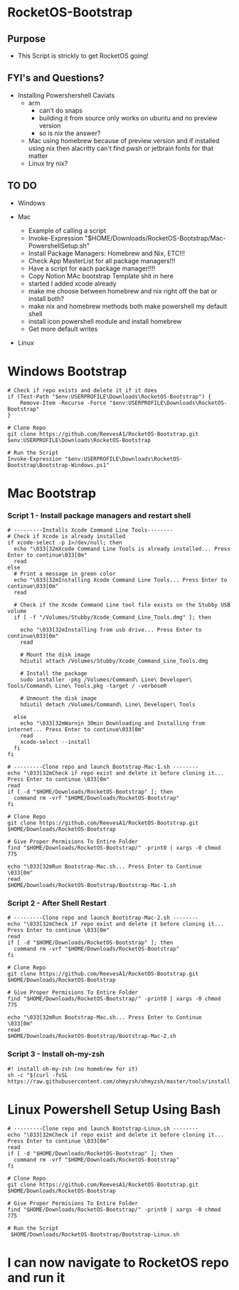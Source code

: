 # RocketOS-Bootstrap

## Purpose

- This Script is strickly to get RocketOS going!

## FYI's and Questions?

- Installing Powershershell Caviats
  - arm
    - can't do snaps
    - building it from source only works on ubuntu and no preview version
    - so is nix the answer?
  - Mac using homebrew because of preview version and if installed using nix then alacritty can't find pwsh or jetbrain fonts for that matter
  - Linux try nix?

## TO DO

- Windows
- Mac

  - Example of calling a script
  - Invoke-Expression "$HOME/Downloads/RocketOS-Bootstrap/Mac-PowershellSetup.sh"
  - Install Package Managers: Homebrew and Nix, ETC!!!
  - Check App MasterList for all package managers!!!
  - Have a script for each package manager!!!!
  - Copy Notion MAc bootstrap Template shit in here
  - started I added xcode already
  - make me choose between homebrew and nix right off the bat or install both?
  - make nix and homebrew methods both make powershell my default shell
  - install icon powershell module and install homebrew
  - Get more default writes

- Linux

# Windows Bootstrap

```
# Check if repo exists and delete it if it does
if (Test-Path "$env:USERPROFILE\Downloads\RocketOS-Bootstrap") {
    Remove-Item -Recurse -Force "$env:USERPROFILE\Downloads\RocketOS-Bootstrap"
}

# Clone Repo
git clone https://github.com/ReevesA1/RocketOS-Bootstrap.git $env:USERPROFILE\Downloads\RocketOS-Bootstrap

# Run the Script
Invoke-Expression "$env:USERPROFILE\Downloads\RocketOS-Bootstrap\Bootstrap-Windows.ps1"

```

# Mac Bootstrap

### Script 1 - Install package managers and restart shell

```
# ---------Installs Xcode Command Line Tools--------
# Check if Xcode is already installed
if xcode-select -p 1>/dev/null; then
  echo "\033[32mXcode Command Line Tools is already installed... Press Enter to continue\033[0m"
  read
else
  # Print a message in green color
  echo "\033[32mInstalling Xcode Command Line Tools... Press Enter to continue\033[0m"
  read

  # Check if the Xcode Command Line tool file exists on the Stubby USB volume
  if [ -f "/Volumes/Stubby/Xcode_Command_Line_Tools.dmg" ]; then

    echo "\033[32mInstalling from usb drive... Press Enter to continue\033[0m"
    read

    # Mount the disk image
    hdiutil attach /Volumes/Stubby/Xcode_Command_Line_Tools.dmg

    # Install the package
    sudo installer -pkg /Volumes/Command\ Line\ Developer\ Tools/Command\ Line\ Tools.pkg -target / -verboseR

    # Unmount the disk image
    hdiutil detach /Volumes/Command\ Line\ Developer\ Tools

  else
    echo "\033[32mWarnin 30min Downloading and Installing from internet... Press Enter to continue\033[0m"
    read
    xcode-select --install
  fi
fi

# ---------Clone repo and launch Bootstrap-Mac-1.sh --------
echo "\033[32mCheck if repo exist and delete it before cloning it... Press Enter to continue \033[0m"
read
if [ -d "$HOME/Downloads/RocketOS-Bootstrap" ]; then
  command rm -vrf "$HOME/Downloads/RocketOS-Bootstrap"
fi

# Clone Repo
git clone https://github.com/ReevesA1/RocketOS-Bootstrap.git $HOME/Downloads/RocketOS-Bootstrap

# Give Proper Permisions To Entire Folder
find "$HOME/Downloads/RocketOS-Bootstrap/" -print0 | xargs -0 chmod 775

echo "\033[32mRun Bootstrap-Mac.sh... Press Enter to Continue  \033[0m"
read
$HOME/Downloads/RocketOS-Bootstrap/Bootstrap-Mac-1.sh

```

### Script 2 - After Shell Restart

```
# ---------Clone repo and launch Bootstrap-Mac-2.sh --------
echo "\033[32mCheck if repo exist and delete it before cloning it... Press Enter to continue \033[0m"
read
if [ -d "$HOME/Downloads/RocketOS-Bootstrap" ]; then
  command rm -vrf "$HOME/Downloads/RocketOS-Bootstrap"
fi

# Clone Repo
git clone https://github.com/ReevesA1/RocketOS-Bootstrap.git $HOME/Downloads/RocketOS-Bootstrap

# Give Proper Permisions To Entire Folder
find "$HOME/Downloads/RocketOS-Bootstrap/" -print0 | xargs -0 chmod 775

echo "\033[32mRun Bootstrap-Mac.sh... Press Enter to Continue  \033[0m"
read
$HOME/Downloads/RocketOS-Bootstrap/Bootstrap-Mac-2.sh
```

### Script 3 - Install oh-my-zsh

```
#! install oh-my-zsh (no homebrew for it)
sh -c "$(curl -fsSL https://raw.githubusercontent.com/ohmyzsh/ohmyzsh/master/tools/install.sh)"

```

# Linux Powershell Setup Using Bash

```
# ---------Clone repo and launch Bootstrap-Linux.sh --------
echo "\033[32mCheck if repo exist and delete it before cloning it... Press Enter to continue \033[0m"
read
if [ -d "$HOME/Downloads/RocketOS-Bootstrap" ]; then
  command rm -vrf "$HOME/Downloads/RocketOS-Bootstrap"
fi

# Clone Repo
git clone https://github.com/ReevesA1/RocketOS-Bootstrap.git $HOME/Downloads/RocketOS-Bootstrap

# Give Proper Permisions To Entire Folder
find "$HOME/Downloads/RocketOS-Bootstrap/" -print0 | xargs -0 chmod 775

# Run the Script
 $HOME/Downloads/RocketOS-Bootstrap/Bootstrap-Linux.sh
```

# I can now navigate to RocketOS repo and run it
